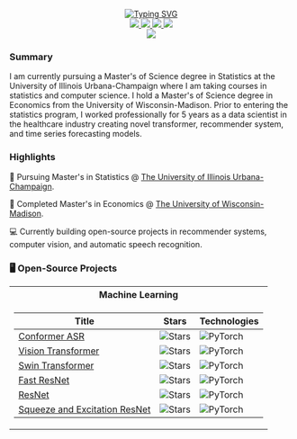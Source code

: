 <p align="center">
<a href="https://github.com/jordandeklerk">
    <img src="https://readme-typing-svg.demolab.com?font=Georgia&size=18&duration=2000&pause=100&multiline=true&width=500&height=80&lines=Jordan+Deklerk;Statistics+%7C+MS+Student+%7C+Data+Scientist;+Recommender+Systems+%7C+Computer+Vision+%7C+Causal+Inference" alt="Typing SVG" />
</a>
<br/>

<a href="">
    <img src="https://img.shields.io/badge/Website-Coming-red?style=flat-square">
</a>  
<a href="">
    <img src="https://img.shields.io/badge/PDF-Coming-red?style=flat-square&logo=adobe">
</a>  
<a href="https://www.linkedin.com/in/jordandeklerk">
    <img src="https://img.shields.io/badge/-Linkedin-blue?style=flat-square&logo=linkedin">
</a>
<a href="mailto:deklerk3@illinois.edu">
    <img src="https://img.shields.io/badge/-Email-red?style=flat-square&logo=gmail&logoColor=white">

<br/> 

<a href="https://github.com/jordandeklerk">
    <img src="https://github-stats-alpha.vercel.app/api?username=jordandeklerk&cc=22272e&tc=37BCF6&ic=fff&bc=0000">
</a>

</p>

### Summary
I am currently pursuing a Master's of Science degree in Statistics at the University of Illinois Urbana-Champaign where I am taking courses in statistics and computer science. I hold a Master's of Science degree in Economics from the University of Wisconsin-Madison. Prior to entering the statistics program, I worked professionally for 5 years as a data scientist in the healthcare industry creating novel transformer, recommender system, and time series forecasting models.

### Highlights
📖 Pursuing Master's in Statistics @ [The University of Illinois Urbana-Champaign](https://stat.illinois.edu/academics/graduate-programs/ms-statistics). 

📖 Completed Master's in Economics @ [The University of Wisconsin-Madison](https://econ.wisc.edu).

💻 Currently building open-source projects in recommender systems, computer vision, and automatic speech recognition. 

### 🖥️ Open-Source Projects
<table>
<tr><th>Machine Learning <tr><tr>
<tr><td>

|Title | Stars | Technologies|
|--|--|--|
| [Conformer ASR](https://github.com/jordandeklerk/Conformer.git) | <img alt="Stars" src="https://img.shields.io/github/stars/jordandeklerk/Conformer?style=flat-square&labelColor=black"/> | ![PyTorch](https://img.shields.io/badge/PyTorch-black?style=flat-square&logo=pytorch)|
| [Vision Transformer](https://github.com/jordandeklerk/ViT.git) | <img alt="Stars" src="https://img.shields.io/github/stars/jordandeklerk/Conformer?style=flat-square&labelColor=black"/> | ![PyTorch](https://img.shields.io/badge/PyTorch-black?style=flat-square&logo=pytorch)|
| [Swin Transformer](https://github.com/jordandeklerk/SwinViT.git) | <img alt="Stars" src="https://img.shields.io/github/stars/jordandeklerk/Conformer?style=flat-square&labelColor=black"/> | ![PyTorch](https://img.shields.io/badge/PyTorch-black?style=flat-square&logo=pytorch)|
| [Fast ResNet](https://github.com/jordandeklerk/Fast-ResNet.git) | <img alt="Stars" src="https://img.shields.io/github/stars/jordandeklerk/Conformer?style=flat-square&labelColor=black"/> | ![PyTorch](https://img.shields.io/badge/PyTorch-black?style=flat-square&logo=pytorch)|
| [ResNet](https://github.com/jordandeklerk/ResNet.git) | <img alt="Stars" src="https://img.shields.io/github/stars/jordandeklerk/Conformer?style=flat-square&labelColor=black"/> | ![PyTorch](https://img.shields.io/badge/PyTorch-black?style=flat-square&logo=pytorch)|
| [Squeeze and Excitation ResNet](https://github.com/jordandeklerk/SENet.git) | <img alt="Stars" src="https://img.shields.io/github/stars/jordandeklerk/Conformer?style=flat-square&labelColor=black"/> | ![PyTorch](https://img.shields.io/badge/PyTorch-black?style=flat-square&logo=pytorch)|
